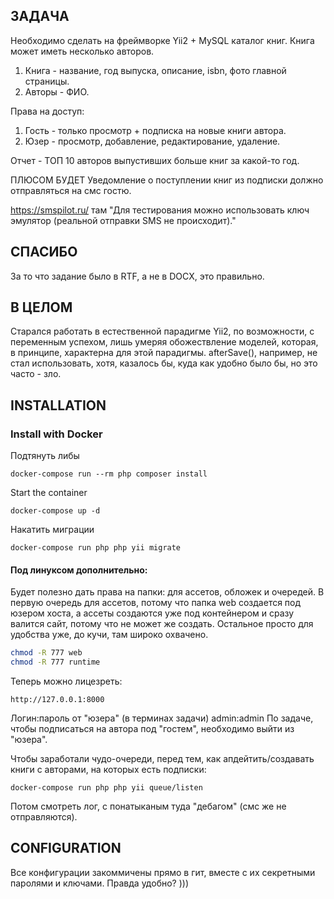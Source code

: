 ЗАДАЧА
-------------------

Необходимо сделать на фреймворке Yii2 + MySQL каталог книг. Книга может иметь несколько авторов.

1. Книга - название, год выпуска, описание, isbn, фото главной страницы.
2. Авторы - ФИО.

Права на доступ:
1. Гость - только просмотр + подписка на новые книги автора.
2. Юзер - просмотр, добавление, редактирование, удаление.

Отчет - ТОП 10 авторов выпустивших больше книг за какой-то год.

ПЛЮСОМ БУДЕТ
Уведомление о поступлении книг из подписки должно отправляться на смс гостю.

https://smspilot.ru/
там "Для тестирования можно использовать ключ эмулятор (реальной отправки SMS не происходит)."

СПАСИБО
-------------------
За то что задание было в RTF, а не в DOCX, это правильно.

В ЦЕЛОМ
-------------------
Старался работать в естественной парадигме Yii2, по возможности, с переменным успехом, лишь умеряя обожествление моделей, которая, в принципе, характерна для этой парадигмы.
afterSave(), например, не стал использовать, хотя, казалось бы, куда как удобно было бы, но это часто - зло.

INSTALLATION
------------

### Install with Docker
    
Подтянуть либы

    docker-compose run --rm php composer install    
    
Start the container

    docker-compose up -d

Накатить миграции

    docker-compose run php php yii migrate

#### Под линуксом дополнительно:
Будет полезно дать права на папки: для ассетов, обложек и очередей. В первую очередь для ассетов, потому что папка
web создается под юзером хоста, а ассеты создаются уже под контейнером и сразу валится сайт, потому что не может же создать.
Остальное просто для удобства уже, до кучи, там широко охвачено.
```bash
chmod -R 777 web
chmod -R 777 runtime
```
    
Теперь можно лицезреть:

    http://127.0.0.1:8000

Логин:пароль от "юзера" (в терминах задачи) admin:admin
По задаче, чтобы подписаться на автора под "гостем", необходимо выйти из "юзера".

Чтобы заработали чудо-очереди, перед тем, как апдейтить/создавать книги с авторами, на которых есть подписки:

    docker-compose run php php yii queue/listen

Потом смотреть лог, с понатыканым туда "дебагом" (смс же не отправляются).

CONFIGURATION
-------------

Все конфигурации закоммичены прямо в гит, вместе с их секретными паролями и ключами. Правда удобно? )))